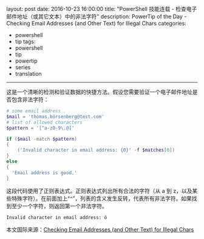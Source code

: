 ﻿layout: post
date: 2016-10-23 16:00:00
title: "PowerShell 技能连载 - 检查电子邮件地址（或其它文本）中的非法字符"
description: PowerTip of the Day - Checking Email Addresses (and Other Text) for Illegal Chars
categories:
- powershell
- tip
tags:
- powershell
- tip
- powertip
- series
- translation
---
这是一个清晰的检测和验证数据的快捷方法。假设您需要验证一个电子邮件地址是否包含非法字符：

```powershell
# some email address
$mail = 'thomas.börsenberg@test.com'
# list of allowed characters
$pattern = '[^a-z0-9\.@]'

if ($mail -match $pattern)
{
    ('Invalid character in email address: {0}' -f $matches[0])
}
else
{
  'Email address is good.'
}
```

这段代码使用了正则表达式。正则表达式列出所有合法的字符（从 a 到 z，以及某些特殊字符）。在前面加上“`^`”，列表的含义发生反转，代表所有非法字符。如果找到至少一个字符，则返回第一个非法字符。

    Invalid character in email address: ö


<!--more-->
本文国际来源：[Checking Email Addresses (and Other Text) for Illegal Chars](http://community.idera.com/powershell/powertips/b/tips/posts/checking-email-addresses-and-other-text-for-illegal-chars-directory)
